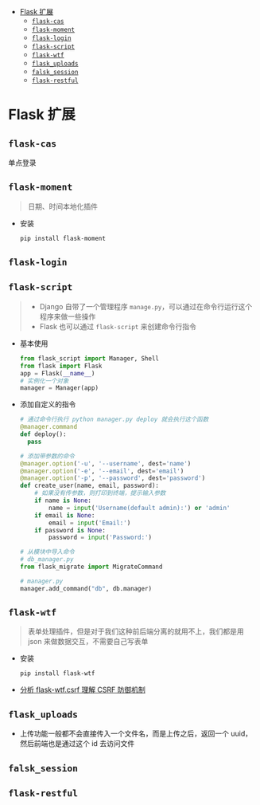 - [Flask 扩展](#flask-扩展)
  - [`flask-cas`](#flask-cas)
  - [`flask-moment`](#flask-moment)
  - [`flask-login`](#flask-login)
  - [`flask-script`](#flask-script)
  - [`flask-wtf`](#flask-wtf)
  - [`flask_uploads`](#flask_uploads)
  - [`falsk_session`](#falsk_session)
  - [`flask-restful`](#flask-restful)

# Flask 扩展

## `flask-cas`

单点登录

## `flask-moment`

> 日期、时间本地化插件

- 安装

  ```sh
  pip install flask-moment
  ```

## `flask-login`

## `flask-script`

> - Django 自带了一个管理程序 `manage.py`，可以通过在命令行运行这个程序来做一些操作
> - Flask 也可以通过 `flask-script` 来创建命令行指令

- 基本使用

  ```py
  from flask_script import Manager, Shell
  from flask import Flask
  app = Flask(__name__)
  # 实例化一个对象
  manager = Manager(app)
  ```

- 添加自定义的指令

  ```py
  # 通过命令行执行 python manager.py deploy 就会执行这个函数
  @manager.command
  def deploy():
    pass

  # 添加带参数的命令
  @manager.option('-u', '--username', dest='name')
  @manager.option('-e', '--email', dest='email')
  @manager.option('-p', '--password', dest='password')
  def create_user(name, email, password):
      # 如果没有传参数，则打印到终端，提示输入参数
      if name is None:
          name = input('Username(default admin):') or 'admin'
      if email is None:
          email = input('Email:')
      if password is None:
          password = input('Password:')

  # 从模块中导入命令
  # db_manager.py
  from flask_migrate import MigrateCommand

  # manager.py
  manager.add_command("db", db.manager)
  ```

## `flask-wtf`

> 表单处理插件，但是对于我们这种前后端分离的就用不上，我们都是用 json 来做数据交互，不需要自己写表单

- 安装

  ```sh
  pip install flask-wtf
  ```

- [分析 flask-wtf.csrf 理解 CSRF 防御机制](https://www.jianshu.com/p/aed7d67b665b)

## `flask_uploads`

- 上传功能一般都不会直接传入一个文件名，而是上传之后，返回一个 uuid，然后前端也是通过这个 id 去访问文件

## `falsk_session`

## `flask-restful`

